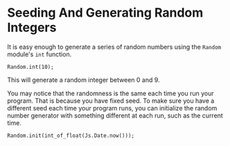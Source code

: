 # Seeding And Generating Random Integers

It is easy enough to generate a series of random numbers using the `Random`
module's `int` function.

```reason
Random.int(10);
```

This will generate a random integer between 0 and 9.

You may notice that the randomness is the same each time you run your
program. That is because you have fixed seed. To make sure you have a
different seed each time your program runs, you can initialize the random
number generator with something different at each run, such as the current
time.

```reason
Random.init(int_of_float(Js.Date.now()));
```
